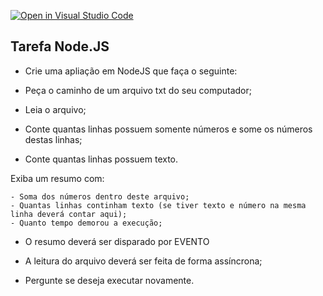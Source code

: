 [![Open in Visual Studio Code](https://classroom.github.com/assets/open-in-vscode-718a45dd9cf7e7f842a935f5ebbe5719a5e09af4491e668f4dbf3b35d5cca122.svg)](https://classroom.github.com/online_ide?assignment_repo_id=11503355&assignment_repo_type=AssignmentRepo)
<h2>Tarefa Node.JS</h2>

- Crie uma apliação em NodeJS que faça o seguinte:

 - Peça o caminho de um arquivo txt do seu computador;
  - Leia o arquivo;
  - Conte quantas linhas possuem somente números e some os números destas linhas;
  - Conte quantas linhas possuem texto.

   Exiba um resumo com:

    - Soma dos números dentro deste arquivo;
    - Quantas linhas continham texto (se tiver texto e número na mesma linha deverá contar aqui);
    - Quanto tempo demorou a execução;

  - O resumo deverá ser disparado por EVENTO

  - A leitura do arquivo deverá ser feita de forma assíncrona;
  - Pergunte se deseja executar novamente.
